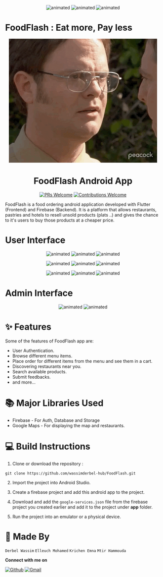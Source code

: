 <p align="center">
  <img src="https://i.imgur.com/lJAfrcL.png" alt="animated" width = 30%/>
  <img src="https://i.imgur.com/2s1Hy3C.png" alt="animated"
  width = 30% />
  <img src="https://i.imgur.com/9pvCzGI.png" alt="animated"
  width = 30% />
</p>

# FoodFlash : Eat more, Pay less

<p align="center">
<img src="https://raw.githubusercontent.com/AdityaV025/Munche/master/assets/do_it.gif">
</p>

<h1 align="center"> FoodFlash Android App </h1>

<p align="center">
  <a href="https://github.com/AdityaV025/Munche/pulls"><img alt="PRs Welcome" src="https://img.shields.io/badge/PRs-welcome-brightgreen.svg?style=flat-square"></a>
  <a href="https://github.com/AdityaV025/Munche/pulls"><img alt="Contributions Welcome" src="https://img.shields.io/badge/contributions-welcome-brightgreen.svg?style=flat-square"></a>
</p>

FoodFlash is a food ordering android application developed with Flutter (Frontend) and Firebase (Backend). It is a platform that allows restaurants, pastries and hotels to resell unsold products (plats ..) and gives the chance to it's users to buy those products at a cheaper price.

# User Interface

<p align="center">
  <img src="https://i.imgur.com/xJ95jka.png" alt="animated" width = 33%/>
  <img src="https://i.imgur.com/XUu7pNE.png" alt="animated"
  width = 33% />
  <img src="https://i.imgur.com/1WScYNT.png" alt="animated"
  width = 33% />
</p>
<p align="center">
  <img src="https://i.imgur.com/nI7Of9S.png" alt="animated" width = 33%/>
  <img src="https://i.imgur.com/F6xSZPi.png" alt="animated"
  width = 33% />
  <img src="https://i.imgur.com/n8VPIq5.png" alt="animated"
  width = 33% />
</p>
<p align="center">
  <img src="https://i.imgur.com/7CWWPJn.png" alt="animated" width = 33%/>
  <img src="https://i.imgur.com/gw9nzZS.png" alt="animated"
  width = 33% />
  <img src="https://i.imgur.com/eWyTrkG.png" alt="animated"
  width = 33% />
</p>

# Admin Interface

<p align="center">
  <img src="https://i.imgur.com/xAixvzr.png" alt="animated" width = 47%/>
  <img src="https://i.imgur.com/gE1zDxN.png" alt="animated"
  width = 47% />
  
</p>


# ✨ Features

Some of the features of FoodFlash app are:

- User Authentication.
- Browse different menu items.
- Place order for different items from the menu and see them in a cart.
- Discovering restaurants near you.
- Search available products.
- Submit feedbacks.
- and more...

# 📚 Major Libraries Used

- Firebase    - For Auth, Database and Storage
- Google Maps - For displaying the map and restaurants.

# 💻 Build Instructions

1. Clone or download the repository :

```shell
git clone https://github.com/wassimderbel-hub/FoodFlash.git
```

2. Import the project into Android Studio.

3. Create a firebase project and add this android app to the project.

4. Download and add the `google-services.json` file from the firebase project you created earlier and add it to the project under **app** folder.

5. Run the project into an emulator or a physical device.

# 👨 Made By

`Derbel Wassim`
`Elleuch Mohamed`
`Krichen Emna`
`Mtir Hammouda`

**Connect with me on**
</br>

[![Github](https://img.shields.io/badge/-Github-000?style=flat&logo=Github&logoColor=white)](https://github.com/wassimderbel-hub)
[![Gmail](https://img.shields.io/badge/-Gmail-c14438?style=flat&logo=Gmail&logoColor=white)](mailto:wassimderbel22@gmail.com)

